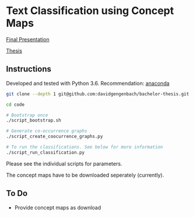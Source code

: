 # Text Classification using Concept Maps

[Final Presentation](https://docs.google.com/presentation/d/1cZ0KkTSfdDqs0BmzlHUAouNDboCK6j0ZO3NyNDmASmI/edit?usp=sharing)

[Thesis](thesis/main.pdf)

## Instructions

Developed and tested with Python 3.6. Recommendation: [anaconda](https://www.anaconda.com/download)

```bash
git clone --depth 1 git@github.com:davidgengenbach/bachelor-thesis.git

cd code

# Bootstrap once
./script_bootstrap.sh

# Generate co-occurrence graphs
./script_create_coocurrence_graphs.py

# To run the classifications. See below for more information
./script_run_classification.py
```

Please see the individual scripts for parameters.

The concept maps have to be downloaded seperately (currently).

## To Do
- Provide concept maps as download